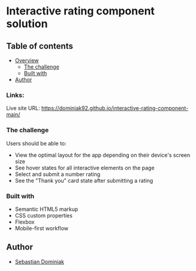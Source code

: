 # Interactive rating component solution

## Table of contents

- [Overview](#overview)
  - [The challenge](#the-challenge)
  - [Built with](#built-with)
- [Author](#author)

### Links:

Live site URL: https://dominiak92.github.io/interactive-rating-component-main/

### The challenge

Users should be able to:

- View the optimal layout for the app depending on their device's screen size
- See hover states for all interactive elements on the page
- Select and submit a number rating
- See the "Thank you" card state after submitting a rating

### Built with

- Semantic HTML5 markup
- CSS custom properties
- Flexbox
- Mobile-first workflow

## Author

- [Sebastian Dominiak](https://www.sebastiandominiak.pl)
